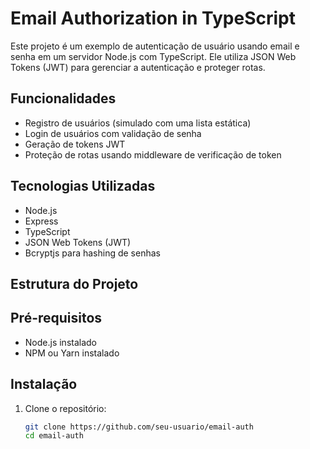 # Email Authorization in TypeScript

Este projeto é um exemplo de autenticação de usuário usando email e senha em um servidor Node.js com TypeScript. Ele utiliza JSON Web Tokens (JWT) para gerenciar a autenticação e proteger rotas.

## Funcionalidades

- Registro de usuários (simulado com uma lista estática)
- Login de usuários com validação de senha
- Geração de tokens JWT
- Proteção de rotas usando middleware de verificação de token

## Tecnologias Utilizadas

- Node.js
- Express
- TypeScript
- JSON Web Tokens (JWT)
- Bcryptjs para hashing de senhas

## Estrutura do Projeto


## Pré-requisitos

- Node.js instalado
- NPM ou Yarn instalado

## Instalação

1. Clone o repositório:
   ```bash
   git clone https://github.com/seu-usuario/email-auth
   cd email-auth

